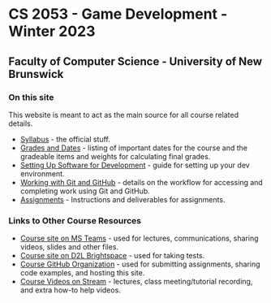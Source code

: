# CS 2053 - Game Development - Winter 2023

## Faculty of Computer Science - University of New Brunswick

### On this site

This website is meant to act as the main source for all course related details.

- [Syllabus](pages/cs2053_syllabus_w2023.md) - the official stuff.
- [Grades and Dates](pages/cs2053-grading-dates_w2023.md) - listing of important dates for the course and the gradeable items and weights for calculating final grades.
- [Setting Up Software for Development](pages/cs2053-requirements-and-setup.md) - guide for setting up your dev environment.
- [Working with Git and GitHub](pages/CS2053-working-with-git.md) - details on the workflow for accessing and completing work using Git and GitHub.
- [Assignments](pages/assignments/cs2053-w2023-lab-assignment-1.md) - Instructions and deliverables for assignments.

### Links to Other Course Resources

- [Course site on MS Teams](https://teams.microsoft.com/l/team/19%3aO-E2fUopHC64qMNj2z8xeIUlqKnslhA1LgsfaS6QGfU1%40thread.tacv2/conversations?groupId=ce9d916d-94ea-4b39-92d5-0843943117e9&tenantId=244e6ed2-339a-47f3-b95c-e45351c198b7) - used for lectures, communications, sharing videos, slides and other files.
- [Course site on D2L Brightspace](https://lms.unb.ca/d2l/home/207733) - used for taking tests.
- [Course GitHub Organization](https://github.com/CS-2053-Winter-2023) - used for submitting assignments, sharing code examples, and hosting this site.
- [Course Videos on Stream](https://web.microsoftstream.com/channel/6d4d8bcb-726a-4daf-84f2-27c5fb07df3d) - lectures, class meeting/tutorial recording, and extra how-to help videos.